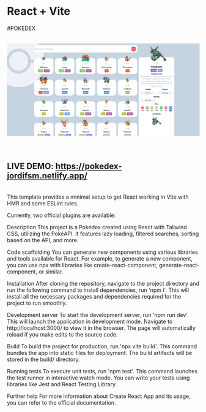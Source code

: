 # React + Vite

#POKEDEX

<br/>
<div align="center">
  <img alt="Demo" src="public/pokedex.png" />
</div>
<br/>
<br/>

## LIVE DEMO: https://pokedex-jordifsm.netlify.app/
<br/>
This template provides a minimal setup to get React working in Vite with HMR and some ESLint rules.

Currently, two official plugins are available:

Description
This project is a Pokédex created using React with Tailwind CSS, utilizing the PokéAPI. It features lazy loading, filtered searches, sorting based on the API, and more.


Code scaffolding
You can generate new components using various libraries and tools available for React. For example, to generate a new component, you can use npx with libraries like create-react-component, generate-react-component, or similar.

Installation
After cloning the repository, navigate to the project directory and run the following command to install dependencies, run 'npm i'. This will install all the necessary packages and dependencies required for the project to run smoothly.

Development server
To start the development server, run 'npm run dev'. This will launch the application in development mode. Navigate to http://localhost:3000/ to view it in the browser. The page will automatically reload if you make edits to the source code.

Build
To build the project for production, run 'npx vite build'. This command bundles the app into static files for deployment. The build artifacts will be stored in the build/ directory.

Running tests
To execute unit tests, run 'npm test'. This command launches the test runner in interactive watch mode. You can write your tests using libraries like Jest and React Testing Library.

Further help
For more information about Create React App and its usage, you can refer to the official documentation.

